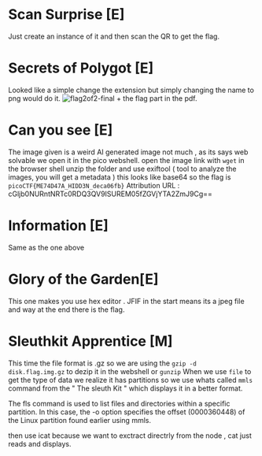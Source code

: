 # Scan Surprise [E]

Just create an instance of it and then scan the QR to get the flag.

# Secrets of Polygot [E]
Looked like a simple change the extension but simply changing the name to png would do it. 
![flag2of2-final](https://github.com/user-attachments/assets/fe5bf44e-1a57-4e98-be09-efd7219b6ab8) + the flag part in the pdf.

# Can you see [E]
The image given is a weird AI generated image not much , as its says web solvable we open it in the pico webshell.
open the image link with `wget` in the browser shell unzip the folder and use exiftool ( tool to analyze the images, you will get a metadata ) 
this looks like base64 so the flag is `picoCTF{ME74D47A_HIDD3N_deca06fb}`
Attribution URL                 : cGljb0NURntNRTc0RDQ3QV9ISUREM05fZGVjYTA2ZmJ9Cg==

# Information [E]
Same as the one above

# Glory of the Garden[E]
This one makes you use hex editor . 
JFIF in the start means its a jpeg file and way at the end there is the flag.

# Sleuthkit Apprentice [M]
This time the file format is .gz so we are using the `gzip -d disk.flag.img.gz` to dezip it in the webshell or `gunzip`
When we use `file` to get the type of data we realize it has partitions so we use whats called `mmls` command  from the " The sleuth Kit " which displays it in a better format.

The fls command is used to list files and directories within a specific partition. In this case, the -o option specifies the offset (0000360448) of the Linux partition found earlier using mmls.

then use icat because we want to exctract directrly from the node , cat just reads and displays.




